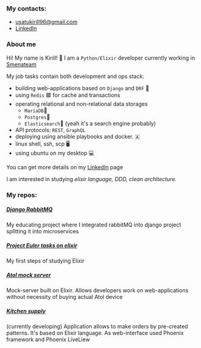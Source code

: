 ### My contacts: 
- <usatukirill96@gmail.com>
- [LinkedIn](https://www.linkedin.com/in/%D0%BA%D0%B8%D1%80%D0%B8%D0%BB%D0%BB-%D0%B8%D0%B2%D0%B0%D0%BD%D0%BE%D0%B2-7b2664204/)

### About me
Hi! My name is Kirill! 👋
I am a `Python/Elixir` developer currently working in [Smenateam](https://github.com/smenateam)

My job tasks contain both development and ops stack: 

* building web-applications based on `Django` and `DRF` 🐍
* using `Redis` 🟥 for cache and transactions
* operating relational and non-relational data storages
     * `MariaDB`🌊
     * `Postgres`🐘
     * `Elasticsearch`🔎 (yeah it's a search engine probably)
* API protocols: `REST`, `GraphQL`
* deploying using ansible playbooks and docker. 🇦
* linux shell, ssh, scp 🖥️
* using ubuntu on my desktop 💻

You can get more details on my [LinkedIn](https://www.linkedin.com/in/%D0%BA%D0%B8%D1%80%D0%B8%D0%BB%D0%BB-%D0%B8%D0%B2%D0%B0%D0%BD%D0%BE%D0%B2-7b2664204/) page


I am interested in studying *elixir language, DDD, clean architecture.*

### My repos:

##### [Django RabbitMQ](https://github.com/USATUKirill96/rabbitMQ)
My educating project where I integrated rabbitMQ into django project splitting it into microservices

##### [Project Euler tasks on elixir](https://github.com/USATUKirill96/euler_project_elixir)
My first steps of studying Elixir

##### [Atol mock server](https://github.com/USATUKirill96/atol_mock_server)
Mock-server built on Elixir. Allows developers work on web-applications without necessity of buying actual Atol device

##### [Kitchen supply](https://github.com/USATUKirill96/kitchen_supply)
(currently developing)
Application allows to make orders by pre-created patterns. It's based on Elixir language. As web-interface used Phoenix framework and Phoenix LiveLiew
